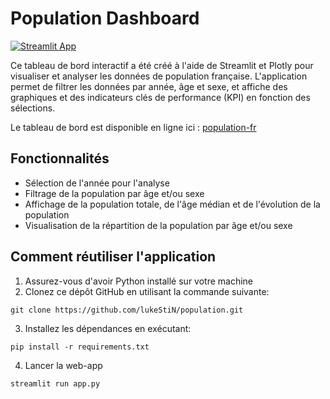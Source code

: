 # Population Dashboard

[![Streamlit App](https://static.streamlit.io/badges/streamlit_badge_black_white.svg)](https://population-fr.streamlit.app/)

Ce tableau de bord interactif a été créé à l'aide de Streamlit et Plotly pour visualiser et analyser les données de population française. L'application permet de filtrer les données par année, âge et sexe, et affiche des graphiques et des indicateurs clés de performance (KPI) en fonction des sélections.

Le tableau de bord est disponible en ligne ici : [population-fr](https://population-fr.streamlit.app/)

## Fonctionnalités

- Sélection de l'année pour l'analyse
- Filtrage de la population par âge et/ou sexe
- Affichage de la population totale, de l'âge médian et de l'évolution de la population
- Visualisation de la répartition de la population par âge et/ou sexe

## Comment réutiliser l'application

1. Assurez-vous d'avoir Python installé sur votre machine
2. Clonez ce dépôt GitHub en utilisant la commande suivante:
```
git clone https://github.com/lukeStiN/population.git
```
3. Installez les dépendances en exécutant:
```
pip install -r requirements.txt
```
4. Lancer la web-app
```
streamlit run app.py
```
